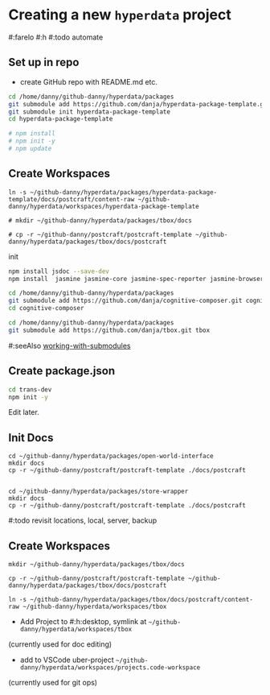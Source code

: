 # Creating a new `hyperdata` project

#:farelo
#:h
#:todo automate

## Set up in repo

- create GitHub repo with README.md etc.

```sh
cd /home/danny/github-danny/hyperdata/packages
git submodule add https://github.com/danja/hyperdata-package-template.git hyperdata-package-template
git submodule init hyperdata-package-template
cd hyperdata-package-template

# npm install
# npm init -y
# npm update

```

## Create Workspaces

```
ln -s ~/github-danny/hyperdata/packages/hyperdata-package-template/docs/postcraft/content-raw ~/github-danny/hyperdata/workspaces/hyperdata-package-template

# mkdir ~/github-danny/hyperdata/packages/tbox/docs

# cp -r ~/github-danny/postcraft/postcraft-template ~/github-danny/hyperdata/packages/tbox/docs/postcraft
```

init

```sh
npm install jsdoc --save-dev
npm install  jasmine jasmine-core jasmine-spec-reporter jasmine-browser-runner webpack webpack-cli webpack-dev-server repomix --save-dev

```

```sh
cd /home/danny/github-danny/hyperdata/packages
git submodule add https://github.com/danja/cognitive-composer.git cognitive-composer
cd cognitive-composer

cd /home/danny/github-danny/hyperdata/packages
git submodule add https://github.com/danja/tbox.git tbox
```

#:seeAlso [working-with-submodules](https://github.blog/open-source/git/working-with-submodules/)

## Create package.json

```sh
cd trans-dev
npm init -y
```

Edit later.

## Init Docs

```
cd ~/github-danny/hyperdata/packages/open-world-interface
mkdir docs
cp -r ~/github-danny/postcraft/postcraft-template ./docs/postcraft


cd ~/github-danny/hyperdata/packages/store-wrapper
mkdir docs
cp -r ~/github-danny/postcraft/postcraft-template ./docs/postcraft

```

#:todo revisit locations, local, server, backup

## Create Workspaces

```
mkdir ~/github-danny/hyperdata/packages/tbox/docs

cp -r ~/github-danny/postcraft/postcraft-template ~/github-danny/hyperdata/packages/tbox/docs/postcraft

ln -s ~/github-danny/hyperdata/packages/tbox/docs/postcraft/content-raw ~/github-danny/hyperdata/workspaces/tbox
```

- Add Project to #:h:desktop, symlink at `~/github-danny/hyperdata/workspaces/tbox`

(currently used for doc editing)

- add to VSCode uber-project `~/github-danny/hyperdata/workspaces/projects.code-workspace`

(currently used for git ops)
